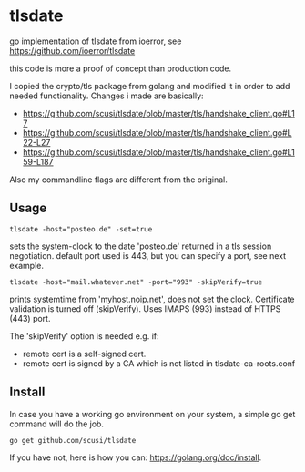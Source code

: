# tlsdate
go implementation of tlsdate from ioerror, see https://github.com/ioerror/tlsdate

this code is more a proof of concept than production code.

I copied the crypto/tls package from golang and modified it in order to add needed functionality.
Changes i made are basically:

* https://github.com/scusi/tlsdate/blob/master/tls/handshake_client.go#L17
* https://github.com/scusi/tlsdate/blob/master/tls/handshake_client.go#L22-L27
* https://github.com/scusi/tlsdate/blob/master/tls/handshake_client.go#L159-L187

Also my commandline flags are different from the original.

## Usage

 ```tlsdate -host="posteo.de" -set=true```

sets the system-clock to the date 'posteo.de' returned in a tls session negotiation.
default port used is 443, but you can specify a port, see next example.

 ```tlsdate -host="mail.whatever.net" -port="993" -skipVerify=true```

prints systemtime from 'myhost.noip.net', does not set the clock.
Certificate validation is turned off (skipVerify).
Uses IMAPS (993) instead of HTTPS (443) port.

The 'skipVerify' option is needed e.g. if:
- remote cert is a self-signed cert.
- remote cert is signed by a CA which is not listed in tlsdate-ca-roots.conf

## Install

In case you have a working go environment on your system, 
a simple go get command will do the job.

 ```go get github.com/scusi/tlsdate```

If you have not, here is how you can: https://golang.org/doc/install.
